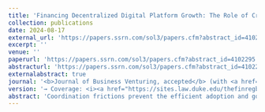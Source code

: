 ```yaml
---
title: 'Financing Decentralized Digital Platform Growth: The Role of Crypto Funds in Blockchain-based Startups'
collection: publications
date: 2024-08-17
external_url: 'https://papers.ssrn.com/sol3/papers.cfm?abstract_id=4102295'
excerpt: ''
venue: ''
paperurl: 'https://papers.ssrn.com/sol3/papers.cfm?abstract_id=4102295'
abstracturl: 'https://papers.ssrn.com/sol3/papers.cfm?abstract_id=4102295'
externalabstract: true
journal: '<b>Journal of Business Venturing, accepted</b> (with <a href="https://scholar.google.com/citations?user=rH8ShgoAAAAJ&hl=en&oi=ao">D. Cumming</a>, <a href="https://www.bwl.uni-hamburg.de/finance/team/drobetz.html">W. Drobetz</a>, N. Schermann)'
version: '→ Coverage: <i><a href="https://sites.law.duke.edu/thefinregblog/2022/05/31/decentralized-finance-crypto-funds-and-value-creation-in-tokenized-firms/">Duke Law School FinReg Blog</a></i>, <i><a href="https://clsbluesky.law.columbia.edu/2022/05/31/decentralized-finance-crypto-funds-and-value-creation-in-tokenized-firms/">Columbia Law School BlueSky Blog</a></i>'
abstract: 'Coordination frictions prevent the efficient adoption and governance of blockchain-based platforms. Crypto funds (CFs) create value by smoothing frictions on decentralized digital platforms (DDPs). CF-backed DDPs obtain higher valuations in the primary token market, outperform their peers after issuing tokens, and benefit from token price appreciation around CF investment disclosure in the secondary market. Primary transaction data from the Ethereum ledger shows that the valuations of DDPs with meager adoption and a higher centralization of token ownership benefit more from CF backing. The positive valuation and performance effects for CF-backed DDPs are more pronounced for CFs that are more central in investor networks.'
---
```

